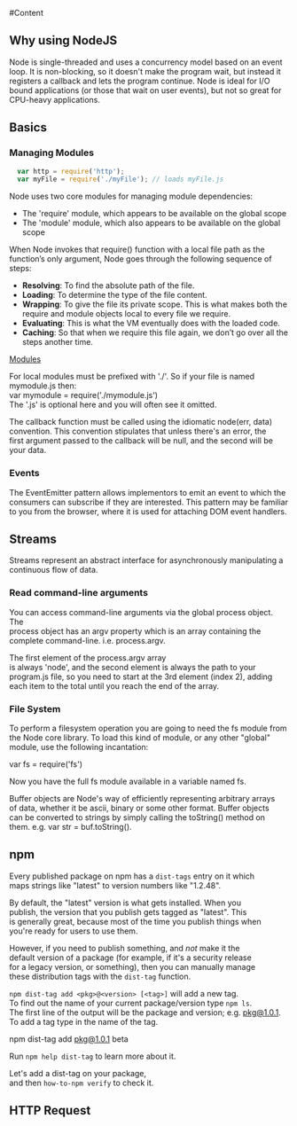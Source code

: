 #Content

## Why using NodeJS

Node is single-threaded and uses a concurrency model based on an event loop.
It is non-blocking, so it doesn't make the program wait, but instead it registers a callback and lets the program continue.
Node is ideal for I/O bound applications (or those that wait on user events), but not so great for CPU-heavy applications.

## Basics

### Managing Modules

```javascript
  var http = require('http');
  var myFile = require('./myFile'); // loads myFile.js
```

Node uses two core modules for managing module dependencies:
* The 'require' module, which appears to be available on the global scope
* The 'module' module, which also appears to be available on the global scope

When Node invokes that require() function with a local file path as the function’s only argument, Node goes through the following sequence of steps:
* **Resolving**: To find the absolute path of the file.
* **Loading**: To determine the type of the file content.
* **Wrapping**: To give the file its private scope. This is what makes both the require and module objects local to every file we require.
* **Evaluating**: This is what the VM eventually does with the loaded code.
* **Caching**: So that when we require this file again, we don’t go over all the steps another time.

[Modules](https://medium.freecodecamp.com/requiring-modules-in-node-js-everything-you-need-to-know-e7fbd119be8)

For local modules must be prefixed with './'. So if your file is named mymodule.js then:  
     var mymodule = require('./mymodule.js')  
The '.js' is optional here and you will often see it omitted.

The callback function must be called using the idiomatic node(err, data)  
convention. This convention stipulates that unless there's an error, the  
first argument passed to the callback will be null, and the second will be  
your data.

### Events
The EventEmitter pattern allows implementors to emit an event to which the consumers can subscribe if they are interested.
This pattern may be familiar to you from the browser, where it is used for attaching DOM event handlers.

## Streams
Streams represent an abstract interface for asynchronously manipulating a continuous flow of data.



### Read command-line arguments
You can access command-line arguments via the global process object. The  
process object has an argv property which is an array containing the  
complete command-line. i.e. process.argv.  

The first element of the process.argv array  
is always 'node', and the second element is always the path to your  
program.js file, so you need to start at the 3rd element (index 2), adding  
each item to the total until you reach the end of the array.

### File System
To perform a filesystem operation you are going to need the fs module from  
the Node core library. To load this kind of module, or any other "global"  
module, use the following incantation:  

   var fs = require('fs')  

Now you have the full fs module available in a variable named fs.  

Buffer objects are Node's way of efficiently representing arbitrary arrays  
of data, whether it be ascii, binary or some other format. Buffer objects  
can be converted to strings by simply calling the toString() method on  
them. e.g. var str = buf.toString().

## npm

Every published package on npm has a `dist-tags` entry on it which  
maps strings like "latest" to version numbers like "1.2.48".  

By default, the "latest" version is what gets installed.  When you  
publish, the version that you publish gets tagged as "latest".  This  
is generally great, because most of the time you publish things when  
you're ready for users to use them.  

However, if you need to publish something, and *not* make it the  
default version of a package (for example, if it's a security release  
for a legacy version, or something), then you can manually manage  
these distribution tags with the `dist-tag` function.  

`npm dist-tag add <pkg>@<version> [<tag>]` will add a new tag.  
To find out the name of your current package/version type `npm ls`.  
The first line of the output will be the package and version; e.g. pkg@1.0.1.  
To add a tag type in the name of the tag.  

  npm dist-tag add pkg@1.0.1 beta  

Run `npm help dist-tag` to learn more about it.  

Let's add a dist-tag on your package,  
and then `how-to-npm verify` to check it.  

## HTTP Request

